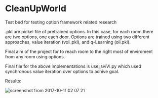 # CleanUpWorld
Test bed for testing option framework related research


.pkl are pickel file of pretrained options. In this case, for each room there are two options, one each door. Options are trained using two different approaches, value iteration (voii.pkl), and q-Learning (oii.pkl).

Final aim of the project for to reach room to the right most of enviroment from any room using options.

Final file for the above implementations is use_sviVI.py which used synchronous value iteration over options to achive goal.

Results:

![screenshot from 2017-10-11 02 07 21](https://user-images.githubusercontent.com/28791312/31424582-fd9d9500-ae28-11e7-835c-f61652ebcc06.png)

